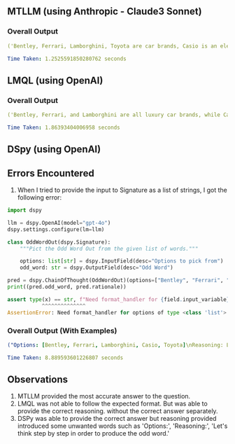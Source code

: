 ## MTLLM (using Anthropic - Claude3 Sonnet)
### Overall Output
```yaml
('Bentley, Ferrari, Lamborghini, Toyota are car brands, Casio is an electronics brand.', 'Casio')
```
```yaml
Time Taken: 1.2525591850280762 seconds
```

## LMQL (using OpenAI)
### Overall Output
```yaml
('Bentley, Ferrari, and Lamborghini are all luxury car brands, while Casio and Toyota are not. So the odd one out is Casio.', '')
```

```yaml
Time Taken: 1.86393404006958 seconds
```

## DSpy (using OpenAI)

## Errors Encountered
1. When I tried to provide the input to Signature as a list of strings, I got the following error:
```python
import dspy

llm = dspy.OpenAI(model="gpt-4o")
dspy.settings.configure(lm=llm)

class OddWordOut(dspy.Signature):
    """Pict the Odd Word Out from the given list of words."""

    options: list[str] = dspy.InputField(desc="Options to pick from")
    odd_word: str = dspy.OutputField(desc="Odd Word")

pred = dspy.ChainOfThought(OddWordOut)(options=["Bentley", "Ferrari", "Lamborghini", "Casio", "Toyota"])
print((pred.odd_word, pred.rationale))
``` 
```python
assert type(x) == str, f"Need format_handler for {field.input_variable} of type {type(x)}"
           ^^^^^^^^^^^^^^
AssertionError: Need format_handler for options of type <class 'list'>
```

### Overall Output (With Examples)
```yaml
("Options: [Bentley, Ferrari, Lamborghini, Casio, Toyota]\nReasoning: Let's think step by step in order to produce the odd word. We need to identify the common category that most of the words belong to. Bentley, Ferrari, Lamborghini, and Toyota are all car manufacturers. Casio, on the other hand, is a brand known for electronics, such as watches and calculators.", 'Casio')
```

```yaml
Time Taken: 8.889593601226807 seconds
```

## Observations
1. MTLLM provided the most accurate answer to the question.
2. LMQL was not able to follow the expected format. But was able to provide the correct reasoning. without the correct answer separately.
3. DSPy was able to provide the correct answer but reasoning provided introduced some unwanted words such as 'Options:', 'Reasoning:', 'Let's think step by step in order to produce the odd word.'
